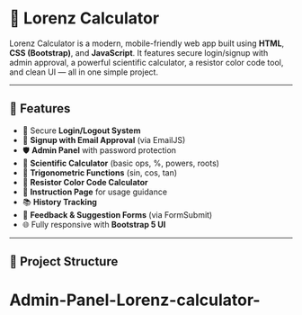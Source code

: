 # 🧮 Lorenz Calculator

Lorenz Calculator is a modern, mobile-friendly web app built using **HTML**, **CSS (Bootstrap)**, and **JavaScript**. It features secure login/signup with admin approval, a powerful scientific calculator, a resistor color code tool, and clean UI — all in one simple project.

---

## 🚀 Features

- 🔑 Secure **Login/Logout System**
- 📝 **Signup with Email Approval** (via EmailJS)
- 🛡️ **Admin Panel** with password protection
- 🧮 **Scientific Calculator** (basic ops, %, powers, roots)
- 📐 **Trigonometric Functions** (sin, cos, tan)
- 🎨 **Resistor Color Code Calculator**
- 🧠 **Instruction Page** for usage guidance
- 📚 **History Tracking**
- 💬 **Feedback & Suggestion Forms** (via FormSubmit)
- 🌐 Fully responsive with **Bootstrap 5 UI**

---

## 📁 Project Structure

# Admin-Panel-Lorenz-calculator-
